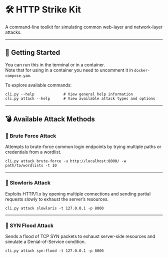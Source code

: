 # 🛠️ HTTP Strike Kit

A command-line toolkit for simulating common web-layer and network-layer attacks.

---

## 🚀 Getting Started

You can run this in the terminal or in a container.  
Note that for using in a container you need to uncomment it in
`docker-compose.yam`.  

To explore available commands:

```shell
cli.py --help             # View general help information
cli.py attack --help      # View available attack types and options
```

---

## 💣 Available Attack Methods

### 🔐 Brute Force Attack

Attempts to brute-force common login endpoints by trying multiple paths or credentials from a wordlist.

```shell
cli.py attack brute-force -u http://localhost:8000/ -w path/to/wordlists -t 10
```

---

### 🐌 Slowloris Attack

Exploits HTTP/1.x by opening multiple connections and sending partial requests slowly to exhaust the server’s resources.

```shell
cli.py attack slowloris -t 127.0.0.1 -p 8000
```

---

### 🌊 SYN Flood Attack

Sends a flood of TCP SYN packets to exhaust server-side resources and simulate a Denial-of-Service condition.

```shell
cli.py attack syn-flood -t 127.0.0.1 -p 8000
```